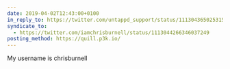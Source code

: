 ```yaml
---
date: 2019-04-02T12:43:00+0100
in_reply_to: https://twitter.com/untappd_support/status/1113043650253152258
syndicate_to:
  - https://twitter.com/iamchrisburnell/status/1113044266346037249
posting_method: https://quill.p3k.io/
---
```


My username is chrisburnell
